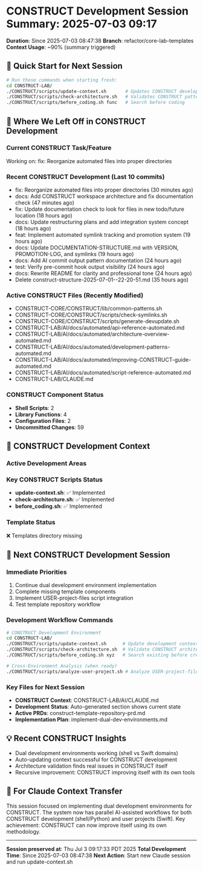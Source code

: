 # CONSTRUCT Development Session Summary: 2025-07-03 09:17
**Duration**: Since 2025-07-03 08:47:38
**Branch**: refactor/core-lab-templates
**Context Usage**: ~90% (summary triggered)

## 🎯 Quick Start for Next Session
```bash
# Run these commands when starting fresh:
cd CONSTRUCT-LAB/
./CONSTRUCT/scripts/update-context.sh       # Updates CONSTRUCT development context
./CONSTRUCT/scripts/check-architecture.sh   # Validates CONSTRUCT patterns
./CONSTRUCT/scripts/before_coding.sh func   # Search before coding
```

## 📍 Where We Left Off in CONSTRUCT Development

### Current CONSTRUCT Task/Feature
Working on: fix: Reorganize automated files into proper directories

### Recent CONSTRUCT Development (Last 10 commits)
- fix: Reorganize automated files into proper directories (30 minutes ago)
- docs: Add CONSTRUCT workspace architecture and fix documentation check (47 minutes ago)
- fix: Update documentation check to look for files in new todo/future location (18 hours ago)
- docs: Update restructuring plans and add integration system concept (18 hours ago)
- feat: Implement automated symlink tracking and promotion system (19 hours ago)
- docs: Update DOCUMENTATION-STRUCTURE.md with VERSION, PROMOTION-LOG, and symlinks (19 hours ago)
- docs: Add AI commit output pattern documentation (24 hours ago)
- test: Verify pre-commit hook output visibility (24 hours ago)
- docs: Rewrite README for clarity and professional tone (24 hours ago)
- Delete construct-structure-2025-07-01--22-20-51.md (35 hours ago)

### Active CONSTRUCT Files (Recently Modified)
- CONSTRUCT-CORE/CONSTRUCT/lib/common-patterns.sh
- CONSTRUCT-CORE/CONSTRUCT/scripts/check-symlinks.sh
- CONSTRUCT-CORE/CONSTRUCT/scripts/generate-devupdate.sh
- CONSTRUCT-LAB/AI/docs/automated/api-reference-automated.md
- CONSTRUCT-LAB/AI/docs/automated/architecture-overview-automated.md
- CONSTRUCT-LAB/AI/docs/automated/development-patterns-automated.md
- CONSTRUCT-LAB/AI/docs/automated/improving-CONSTRUCT-guide-automated.md
- CONSTRUCT-LAB/AI/docs/automated/script-reference-automated.md
- CONSTRUCT-LAB/CLAUDE.md

### CONSTRUCT Component Status
- **Shell Scripts**:        2
- **Library Functions**:        4
- **Configuration Files**:        2
- **Uncommitted Changes**:       59

## 🔧 CONSTRUCT Development Context

### Active Development Areas


### Key CONSTRUCT Scripts Status
- **update-context.sh**: ✅ Implemented
- **check-architecture.sh**: ✅ Implemented
- **before_coding.sh**: ✅ Implemented

### Template Status
❌ Templates directory missing

## 🚀 Next CONSTRUCT Development Session

### Immediate Priorities
1. Continue dual development environment implementation
2. Complete missing template components
3. Implement USER-project-files script integration
4. Test template repository workflow

### Development Workflow Commands
```bash
# CONSTRUCT Development Environment
cd CONSTRUCT-LAB/
./CONSTRUCT/scripts/update-context.sh      # Update development context
./CONSTRUCT/scripts/check-architecture.sh  # Validate CONSTRUCT architecture
./CONSTRUCT/scripts/before_coding.sh xyz   # Search existing before creating

# Cross-Environment Analysis (when ready)
./CONSTRUCT/scripts/analyze-user-project.sh # Analyze USER-project-files patterns
```

### Key Files for Next Session
- **CONSTRUCT Context**: CONSTRUCT-LAB/AI/CLAUDE.md
- **Development Status**: Auto-generated section shows current state
- **Active PRDs**: construct-template-repository-prd.md
- **Implementation Plan**: implement-dual-dev-environments.md

## 💡 Recent CONSTRUCT Insights
- Dual development environments working (shell vs Swift domains)
- Auto-updating context successful for CONSTRUCT development
- Architecture validation finds real issues in CONSTRUCT itself
- Recursive improvement: CONSTRUCT improving itself with its own tools

## 🤖 For Claude Context Transfer
This session focused on implementing dual development environments for CONSTRUCT. The system now has parallel AI-assisted workflows for both CONSTRUCT development (shell/Python) and user projects (Swift). Key achievement: CONSTRUCT can now improve itself using its own methodology.

---
**Session preserved at**: Thu Jul  3 09:17:33 PDT 2025
**Total Development Time**: Since 2025-07-03 08:47:38
**Next Action**: Start new Claude session and run update-context.sh
